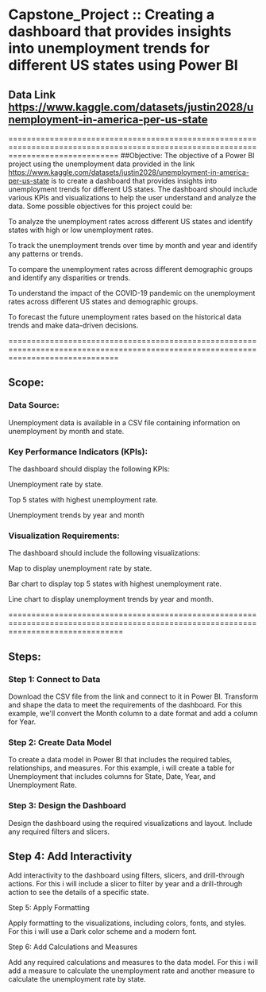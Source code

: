 # Capstone_Project :: Creating a dashboard that provides insights into unemployment trends for different US states using Power BI

## Data Link https://www.kaggle.com/datasets/justin2028/unemployment-in-america-per-us-state 

====================================================================================================================================
##Objective:
The objective of a Power BI project using the unemployment data provided in the link https://www.kaggle.com/datasets/justin2028/unemployment-in-america-per-us-state is  to create a dashboard that provides insights into unemployment trends for different US states. The dashboard should include various KPIs and visualizations to help the user understand and analyze the data. Some possible objectives for this project could be:

To analyze the unemployment rates across different US states and identify states with high or low unemployment rates.

To track the unemployment trends over time by month and year and identify any patterns or trends.

To compare the unemployment rates across different demographic groups and identify any disparities or trends.

To understand the impact of the COVID-19 pandemic on the unemployment rates across different US states and demographic groups.

To forecast the future unemployment rates based on the historical data trends and make data-driven decisions.

====================================================================================================================================
## Scope:

### Data Source:
Unemployment data is available in a CSV file containing information on unemployment by month and state.

### Key Performance Indicators (KPIs): 
The dashboard should display the following KPIs:

Unemployment rate by state.

Top 5 states with highest unemployment rate.

Unemployment trends by year and month

### Visualization Requirements:
The dashboard should include the following visualizations:

Map to display unemployment rate by state.

Bar chart to display top 5 states with highest unemployment rate.

Line chart to display unemployment trends by year and month.

=====================================================================================================================================

## Steps:
### Step 1: Connect to Data

Download the CSV file from the link and connect to it in Power BI. Transform and shape the data to meet the requirements of the dashboard. For this example, we'll convert the Month column to a date format and add a column for Year.

### Step 2: Create Data Model

To create a data model in Power BI that includes the required tables, relationships, and measures. For this example, i will create a table for Unemployment that includes columns for State, Date, Year, and Unemployment Rate.

### Step 3: Design the Dashboard

Design the dashboard using the required visualizations and layout. Include any required filters and slicers. 

## Step 4: Add Interactivity

Add interactivity to the dashboard using filters, slicers, and drill-through actions. For this i will include a slicer to filter by year and a drill-through action to see the details of a specific state.

Step 5: Apply Formatting

Apply formatting to the visualizations, including colors, fonts, and styles. For this i will use a Dark color scheme and a modern font.

Step 6: Add Calculations and Measures

Add any required calculations and measures to the data model. For this i will add a measure to calculate the unemployment rate and another measure to calculate the unemployment rate by state.


